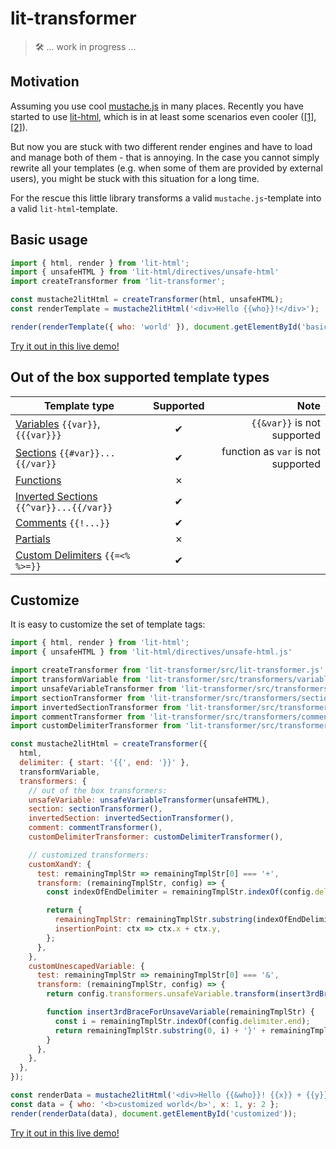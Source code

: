# lit-transformer

> 🛠  ... work in progress ... 

## Motivation
Assuming you use cool [mustache.js](https://github.com/janl/mustache.js/) in many places. Recently you have started to use [lit-html](https://github.com/polymer/lit-html), which is in at least some scenarios even cooler ([[1]](https://shaman-apprentice.github.io/lit-transformer/diff-lit-mustache-demo/diff-lit-mustache-demo.html), [[2]](https://shaman-apprentice.github.io/lit-transformer/performance/results/evaluation.html)).

But now you are stuck with two different render engines and have to load and manage both of them - that is annoying. In the case you cannot simply rewrite all your templates (e.g. when some of them are provided by external users), you might be stuck with this situation for a long time.

For the rescue this little library transforms a valid `mustache.js`-template into a valid `lit-html`-template.

## Basic usage
```js
import { html, render } from 'lit-html';
import { unsafeHTML } from 'lit-html/directives/unsafe-html'
import createTransformer from 'lit-transformer';

const mustache2litHtml = createTransformer(html, unsafeHTML);
const renderTemplate = mustache2litHtml('<div>Hello {{who}}!</div>');

render(renderTemplate({ who: 'world' }), document.getElementById('basic'));
```

[Try it out in this live demo!](https://stackblitz.com/edit/js-aqkbzt?embed=1&file=basicUsage.js)

## Out of the box supported template types
| Template type |   Supported   |   Note        |
| ------------- |:-------------:| -------------:|
| [Variables](https://github.com/janl/mustache.js/#variables) `{{var}}`, `{{{var}}}`      | ✔ | `{{&var}}` is not supported |
| [Sections](https://github.com/janl/mustache.js/#sections) `{{#var}}...{{/var}}`     | ✔ | function as `var` is not supported
| [Functions](https://github.com/janl/mustache.js/#functions) | ✗ |
| [Inverted Sections](https://github.com/janl/mustache.js/#inverted-sections) `{{^var}}...{{/var}}` | ✔ |
| [Comments](https://github.com/janl/mustache.js/#comments) `{{!...}}` | ✔ |
| [Partials](https://github.com/janl/mustache.js/#partials) | ✗ |
| [Custom Delimiters](https://github.com/janl/mustache.js/#custom-delimiters) `{{=<% %>=}}` | ✔ |

## Customize
It is easy to customize the set of template tags:

```js
import { html, render } from 'lit-html';
import { unsafeHTML } from 'lit-html/directives/unsafe-html.js'

import createTransformer from 'lit-transformer/src/lit-transformer.js';
import transformVariable from 'lit-transformer/src/transformers/variable.js';
import unsafeVariableTransformer from 'lit-transformer/src/transformers/unsafeVariable.js';
import sectionTransformer from 'lit-transformer/src/transformers/section.js';
import invertedSectionTransformer from 'lit-transformer/src/transformers/invertedSection.js';
import commentTransformer from 'lit-transformer/src/transformers/comment.js';
import customDelimiterTransformer from 'lit-transformer/src/transformers/customDelimiter.js';

const mustache2litHtml = createTransformer({
  html,
  delimiter: { start: '{{', end: '}}' },
  transformVariable,
  transformers: {
    // out of the box transformers:
    unsafeVariable: unsafeVariableTransformer(unsafeHTML),
    section: sectionTransformer(),
    invertedSection: invertedSectionTransformer(),
    comment: commentTransformer(),
    customDelimiterTransformer: customDelimiterTransformer(),

    // customized transformers:
    customXandY: {
      test: remainingTmplStr => remainingTmplStr[0] === '+',
      transform: (remainingTmplStr, config) => {
        const indexOfEndDelimiter = remainingTmplStr.indexOf(config.delimiter.end)

        return {
          remainingTmplStr: remainingTmplStr.substring(indexOfEndDelimiter + config.delimiter.end.length),
          insertionPoint: ctx => ctx.x + ctx.y,
        };
      },
    },
    customUnescapedVariable: {
      test: remainingTmplStr => remainingTmplStr[0] === '&',
      transform: (remainingTmplStr, config) => {
        return config.transformers.unsafeVariable.transform(insert3rdBraceForUnsaveVariable(remainingTmplStr), config);

        function insert3rdBraceForUnsaveVariable(remainingTmplStr) {
          const i = remainingTmplStr.indexOf(config.delimiter.end);
          return remainingTmplStr.substring(0, i) + '}' + remainingTmplStr.substring(i);
        }
      },
    },
  },
});

const renderData = mustache2litHtml('<div>Hello {{&who}}! {{x}} + {{y}} = {{+}}</div>');
const data = { who: '<b>customized world</b>', x: 1, y: 2 };
render(renderData(data), document.getElementById('customized'));
```

[Try it out in this live demo!](https://stackblitz.com/edit/js-aqkbzt?embed=1&file=customizedExample.js)
